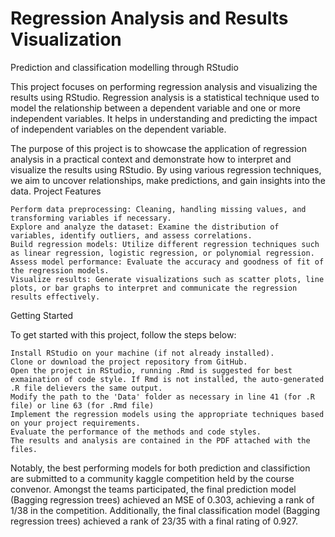 # Regression Analysis and Results Visualization

Prediction and classification modelling through RStudio

This project focuses on performing regression analysis and visualizing the results using RStudio. Regression analysis is a statistical technique used to model the relationship between a dependent variable and one or more independent variables. It helps in understanding and predicting the impact of independent variables on the dependent variable.

The purpose of this project is to showcase the application of regression analysis in a practical context and demonstrate how to interpret and visualize the results using RStudio. By using various regression techniques, we aim to uncover relationships, make predictions, and gain insights into the data.
Project Features

    Perform data preprocessing: Cleaning, handling missing values, and transforming variables if necessary.
    Explore and analyze the dataset: Examine the distribution of variables, identify outliers, and assess correlations.
    Build regression models: Utilize different regression techniques such as linear regression, logistic regression, or polynomial regression.
    Assess model performance: Evaluate the accuracy and goodness of fit of the regression models.
    Visualize results: Generate visualizations such as scatter plots, line plots, or bar graphs to interpret and communicate the regression results effectively.

Getting Started

To get started with this project, follow the steps below:

    Install RStudio on your machine (if not already installed).
    Clone or download the project repository from GitHub.
    Open the project in RStudio, running .Rmd is suggested for best exmaination of code style. If Rmd is not installed, the auto-generated .R file delievers the same output.
    Modify the path to the 'Data' folder as necessary in line 41 (for .R file) or line 63 (for .Rmd file)
    Implement the regression models using the appropriate techniques based on your project requirements.
    Evaluate the performance of the methods and code styles.
    The results and analysis are contained in the PDF attached with the files.

Notably, the best performing models for both prediction and classifiction are submitted to a community kaggle competition held by the course convenor. Amongst the teams participated, the final prediction model (Bagging regression trees) achieved an MSE of 0.303, achieving a rank of 1/38 in the competition. Additionally, the final classification model (Bagging regression trees) achieved a rank of 23/35 with a final rating of 0.927.
